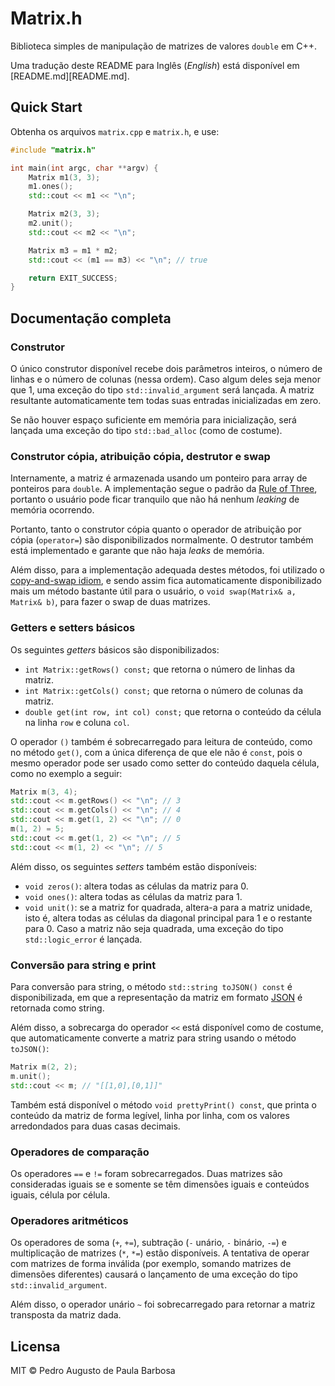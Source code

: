 # Matrix.h

Biblioteca simples de manipulação de matrizes de valores `double` em C++.

Uma tradução deste README para Inglês (*English*) está disponível em [README.md][README.md].

## Quick Start

Obtenha os arquivos `matrix.cpp` e `matrix.h`, e use:

```c++
#include "matrix.h"

int main(int argc, char **argv) {
    Matrix m1(3, 3);
    m1.ones();
    std::cout << m1 << "\n";

    Matrix m2(3, 3);
    m2.unit();
    std::cout << m2 << "\n";

    Matrix m3 = m1 * m2;
    std::cout << (m1 == m3) << "\n"; // true

    return EXIT_SUCCESS;
}
```

## Documentação completa

### Construtor

O único construtor disponível recebe dois parâmetros inteiros, o número de linhas e o número de colunas (nessa ordem). Caso algum deles seja menor que 1, uma exceção do tipo `std::invalid_argument` será lançada. A matriz resultante automaticamente tem todas suas entradas inicializadas em zero.

Se não houver espaço suficiente em memória para inicialização, será lançada uma exceção do tipo `std::bad_alloc` (como de costume).

### Construtor cópia, atribuição cópia, destrutor e swap

Internamente, a matriz é armazenada usando um ponteiro para array de ponteiros para `double`. A implementação segue o padrão da [Rule of Three](https://en.wikipedia.org/wiki/Rule_of_three_(C%2B%2B_programming)), portanto o usuário pode ficar tranquilo que não há nenhum *leaking* de memória ocorrendo.

Portanto, tanto o construtor cópia quanto o operador de atribuição por cópia (`operator=`) são disponibilizados normalmente. O destrutor também está implementado e garante que não haja *leaks* de memória.

Além disso, para a implementação adequada destes métodos, foi utilizado o [copy-and-swap idiom](https://stackoverflow.com/questions/3279543), e sendo assim fica automaticamente disponibilizado mais um método bastante útil para o usuário, o `void swap(Matrix& a, Matrix& b)`, para fazer o swap de duas matrizes.

### Getters e setters básicos

Os seguintes *getters* básicos são disponibilizados:

* `int Matrix::getRows() const;` que retorna o número de linhas da matriz.
* `int Matrix::getCols() const;` que retorna o número de colunas da matriz.
* `double get(int row, int col) const;` que retorna o conteúdo da célula na linha `row` e coluna `col`.

O operador `()` também é sobrecarregado para leitura de conteúdo, como no método `get()`, com a única diferença de que ele não é `const`, pois o mesmo operador pode ser usado como setter do conteúdo daquela célula, como no exemplo a seguir:

```c++
Matrix m(3, 4);
std::cout << m.getRows() << "\n"; // 3
std::cout << m.getCols() << "\n"; // 4
std::cout << m.get(1, 2) << "\n"; // 0
m(1, 2) = 5;
std::cout << m.get(1, 2) << "\n"; // 5
std::cout << m(1, 2) << "\n"; // 5
```

Além disso, os seguintes *setters* também estão disponíveis:

* `void zeros()`: altera todas as células da matriz para 0.
* `void ones()`: altera todas as células da matriz para 1.
* `void unit()`: se a matriz for quadrada, altera-a para a matriz unidade, isto é, altera todas as células da diagonal principal para 1 e o restante para 0. Caso a matriz não seja quadrada, uma exceção do tipo `std::logic_error` é lançada.

### Conversão para string e print

Para conversão para string, o método `std::string toJSON() const` é disponibilizada, em que a representação da matriz em formato [JSON](https://en.wikipedia.org/wiki/JSON) é retornada como string.

Além disso, a sobrecarga do operador `<<` está disponível como de costume, que automaticamente converte a matriz para string usando o método `toJSON()`:

```c++
Matrix m(2, 2);
m.unit();
std::cout << m; // "[[1,0],[0,1]]"
```

Também está disponível o método `void prettyPrint() const`, que printa o conteúdo da matriz de forma legível, linha por linha, com os valores arredondados para duas casas decimais.

### Operadores de comparação

Os operadores `==` e `!=` foram sobrecarregados. Duas matrizes são consideradas iguais se e somente se têm dimensões iguais e conteúdos iguais, célula por célula.

### Operadores aritméticos

Os operadores de soma (`+`, `+=`), subtração (`-` unário, `-` binário, `-=`) e multiplicação de matrizes (`*`, `*=`) estão disponíveis. A tentativa de operar com matrizes de forma inválida (por exemplo, somando matrizes de dimensões diferentes) causará o lançamento de uma exceção do tipo `std::invalid_argument`.

Além disso, o operador unário `~` foi sobrecarregado para retornar a matriz transposta da matriz dada.

## Licensa

MIT © Pedro Augusto de Paula Barbosa